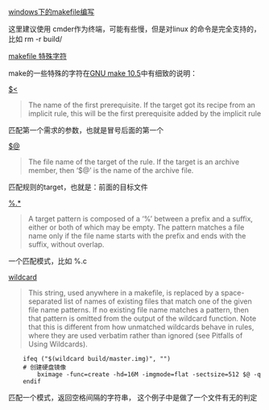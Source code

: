 [windows下的makefile编写]()

这里建议使用 cmder作为终端，可能有些慢，但是对linux 的命令是完全支持的， 比如 rm -r build/

[makefile 特殊字符]()
    
make的一些特殊的字符在[GNU make 10.5](https://www.gnu.org/software/make/manual/make.html#Automatic-Variables)中有细致的说明：

[$<]()
> The name of the first prerequisite. If the target got its recipe from an implicit rule, this will be the first prerequisite added by the implicit rule

匹配第一个需求的参数，也就是冒号后面的第一个

[$@]()
> The file name of the target of the rule. If the target is an archive member, then ‘$@’ is the name of the archive file.

匹配规则的target，也就是：前面的目标文件

[%.*]()
> A target pattern is composed of a ‘%’ between a prefix and a suffix, either or both of which may be empty. The pattern matches a file name only if the file name starts with the prefix and ends with the suffix, without overlap.

一个匹配模式，比如 %.c


[wildcard](https://www.gnu.org/software/make/manual/html_node/Wildcard-Function.html)

> This string, used anywhere in a makefile, is replaced by a space-separated list of names of existing files that match one of the given file name patterns. If no existing file name matches a pattern, then that pattern is omitted from the output of the wildcard function. Note that this is different from how unmatched wildcards behave in rules, where they are used verbatim rather than ignored (see Pitfalls of Using Wildcards).

        ifeq ("$(wildcard build/master.img)", "")
        # 创建硬盘镜像	
            bximage -func=create -hd=16M -imgmode=flat -sectsize=512 $@ -q
        endif
匹配一个模式，返回空格间隔的字符串， 这个例子中是做了一个文件有无的判定
